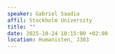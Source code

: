 ```yaml
---
speaker: Gabriel Saadia 
affil: Stockholm University
title: ""
date: 2025-10-24 10:15:00 +02:00
location: Humanisten, J303
---
```


